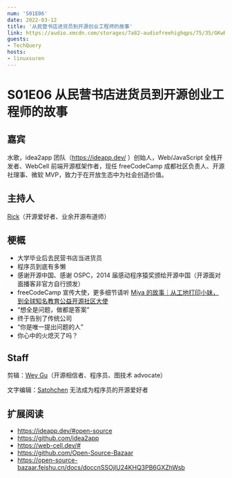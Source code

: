 ```yaml
---
num: 'S01E06'
date: 2022-03-12
title: '从民营书店进货员到开源创业工程师的故事'
link: https://audio.xmcdn.com/storages/7a82-audiofreehighqps/75/35/GKwRIW4GAddYACAAAAEopz9o.m4a
guests:
- TechQuery
hosts:
- linuxsuren
---
```


# S01E06 从民营书店进货员到开源创业工程师的故事

## 嘉宾
水歌，idea2app 团队（https://ideapp.dev/ ）创始人，Web/JavaScript 全栈开发者、WebCell 前端开源框架作者，现任 freeCodeCamp 成都社区负责人、开源社理事、微软 MVP，致力于在开放生态中为社会创造价值。

## 主持人
[Rick](https://github.com/linuxsuren)（开源爱好者、业余开源布道师）

## 梗概
- 大学毕业后去民营书店当进货员
- 程序员到底有多懒
- 感谢开源中国、感谢 OSPC，2014 届感动程序猿奖颁给开源中国（开源面对面播客非官方自行颁发）
- freeCodeCamp 宣传大使，更多细节请听 [Miya 的故事｜从工地打印小妹，到全球知名教育公益开源社区大使](https://www.ximalaya.com/sound/484328758)
- “想全是问题，做都是答案”
- 终于告别了传统公司
- “你是唯一提出问题的人”
- 你心中的火熄灭了吗？

## Staff
剪辑：[Wey Gu](https://github.com/wey-gu)（开源相信者、程序员、图技术 advocate）

文字编辑：[Satohchen](https://github.com/Satohchen) 无法成为程序员的开源爱好者

## 扩展阅读
- https://ideapp.dev/#open-source
- https://github.com/idea2app
- https://web-cell.dev/#
- https://github.com/Open-Source-Bazaar
- https://open-source-bazaar.feishu.cn/docs/doccnSSOjIU24KHQ3PB6GXZhWsb
